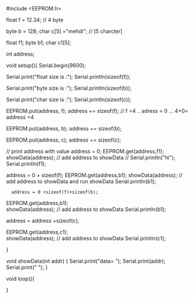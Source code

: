 #include <EEPROM.h>

float f = 12.34; // 4 byte
 
byte b = 128;
char c[5] ="mehdi"; // [5 charcter]

float f1;
byte b1;
char c1[5];

int address;

void setup(){
  Serial.begin(9600); 
  
  Serial.print("float size is :"); 
  Serial.println(sizeof(f)); 

  Serial.print("byte size is :"); 
  Serial.println(sizeof(b));

   Serial.print("char size is :"); 
  Serial.println(sizeof(c));
  

  EEPROM.put(address, f);
  address += sizeof(f);   // f =4  .. adress = 0 ... 4+0= address =4
  
  EEPROM.put(address, b);
  address += sizeof(b);

  EEPROM.put(address, c);
  address += sizeof(c);



// print address with value
  address = 0;
  EEPROM.get(address,f1);
  showData(address); // add address to showData
//   Serial.println("hi"); 
   Serial.println(f1); 

  address = 0 + sizeof(f); 
    EEPROM.get(address,b1);
    showData(address); // add address to showData and run showData
     Serial.println(b1); 

      address = 0 +sizeof(f)+sizeof(b);
  EEPROM.get(address,b1);  
  showData(address); // add address to showData
   Serial.println(b1); 


 address = address +sizeof(c);
 

  EEPROM.get(address,c1);  
  showData(address); // add address to showData
   Serial.println(c1); 

}

void showData(int addr)
  {
    Serial.print("data= ");
    Serial.print(addr);
    Serial.print(" ");
  }
  
void loop(){
   
}